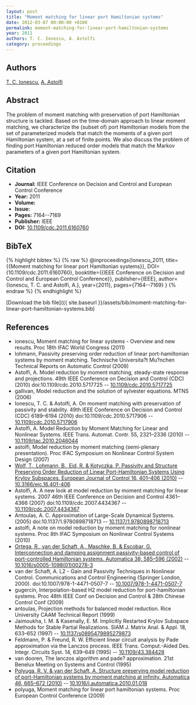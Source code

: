 ```yaml
---
layout: post
title: "Moment matching for linear port Hamiltonian systems"
date: 2012-03-07 00:00:00 +0100
permalink: moment-matching-for-linear-port-hamiltonian-systems
year: 2011
authors: T. C. Ionescu, A. Astolfi
category: proceedings
---
```

 
## Authors
[T. C. Ionescu](authors/tudor-c-ionescu), [A. Astolfi](authors/alessandro-astolfi)
 
## Abstract
The problem of moment matching with preservation of port Hamiltonian structure is tackled. Based on the time-domain approach to linear moment matching, we characterize the (subset of) port Hamiltonian models from the set of parameterized models that match the moments of a given port Hamiltonian system, at a set of finite points. We also discuss the problem of finding port Hamiltonian reduced order models that match the Markov parameters of a given port Hamiltonian system.
 
## Citation
- **Journal:** IEEE Conference on Decision and Control and European Control Conference
- **Year:** 2011
- **Volume:** 
- **Issue:** 
- **Pages:** 7164--7169
- **Publisher:** IEEE
- **DOI:** [10.1109/cdc.2011.6160760](https://doi.org/10.1109/cdc.2011.6160760)
 
## BibTeX
{% highlight bibtex %}
{% raw %}
@inproceedings{Ionescu_2011,
  title={{Moment matching for linear port Hamiltonian systems}},
  DOI={10.1109/cdc.2011.6160760},
  booktitle={{IEEE Conference on Decision and Control and European Control Conference}},
  publisher={IEEE},
  author={Ionescu, T. C. and Astolfi, A.},
  year={2011},
  pages={7164--7169}
}
{% endraw %}
{% endhighlight %}
 
[Download the bib file]({{ site.baseurl }}/assets/bib/moment-matching-for-linear-port-hamiltonian-systems.bib)
 
## References
- ionescu, Moment matching for linear systems - Overview and new results. Proc 18th IFAC World Congress (2011)
- lohmann, Passivity preserving order reduction of linear port-hamiltonian systems by moment matching. Technische Universita?t Mu?nchen Technical Reports on Automatic Control (2009)
- Astolfi, A. Model reduction by moment matching, steady-state response and projections. 49th IEEE Conference on Decision and Control (CDC) (2010) doi:10.1109/cdc.2010.5717725 -- [10.1109/cdc.2010.5717725](https://doi.org/10.1109/cdc.2010.5717725)
- gallivan, Model reduction and the solution of sylvester equations. MTNS (2006)
- Ionescu, T. C. & Astolfi, A. On moment matching with preservation of passivity and stability. 49th IEEE Conference on Decision and Control (CDC) 6189–6194 (2010) doi:10.1109/cdc.2010.5717906 -- [10.1109/cdc.2010.5717906](https://doi.org/10.1109/cdc.2010.5717906)
- Astolfi, A. Model Reduction by Moment Matching for Linear and Nonlinear Systems. IEEE Trans. Automat. Contr. 55, 2321–2336 (2010) -- [10.1109/tac.2010.2046044](https://doi.org/10.1109/tac.2010.2046044)
- astolfi, Model reduction by moment matching (semi-plenary presentation). Proc IFAC Symposium on Nonlinear Control System Design (2007)
- [Wolf, T., Lohmann, B., Eid, R. & Kotyczka, P. Passivity and Structure Preserving Order Reduction of Linear Port-Hamiltonian Systems Using Krylov Subspaces. European Journal of Control 16, 401–406 (2010)](passivity-and-structure-preserving-order-reduction-of-linear-port-hamiltonian-systems-using-krylov-subspaces) -- [10.3166/ejc.16.401-406](https://doi.org/10.3166/ejc.16.401-406)
- Astolfi, A. A new look at model reduction by moment matching for linear systems. 2007 46th IEEE Conference on Decision and Control 4361–4366 (2007) doi:10.1109/cdc.2007.4434367 -- [10.1109/cdc.2007.4434367](https://doi.org/10.1109/cdc.2007.4434367)
- Antoulas, A. C. Approximation of Large-Scale Dynamical Systems. (2005) doi:10.1137/1.9780898718713 -- [10.1137/1.9780898718713](https://doi.org/10.1137/1.9780898718713)
- astolfi, A note on model reduction by moment matching for nonlinear systems. Proc 8th IFAC Symposium on Nonlinear Control Systems (2010)
- [Ortega, R., van der Schaft, A., Maschke, B. & Escobar, G. Interconnection and damping assignment passivity-based control of port-controlled Hamiltonian systems. Automatica 38, 585–596 (2002)](interconnection-and-damping-assignment-passivity-based-control-of-port-controlled-hamiltonian-systems) -- [10.1016/s0005-1098(01)00278-3](https://doi.org/10.1016/s0005-1098(01)00278-3)
- van der Schaft, A. L2 - Gain and Passivity Techniques in Nonlinear Control. Communications and Control Engineering (Springer London, 2000). doi:10.1007/978-1-4471-0507-7 -- [10.1007/978-1-4471-0507-7](https://doi.org/10.1007/978-1-4471-0507-7)
- gugercin, Interpolation-based H2 model reduction for port-hamiltonian systems. Proc 48th IEEE Conf on Decision and Control & 28th Chinese Control Conf (2009)
- antoulas, Projection methods for balanced model reduction. Rice University CAAM Technical Report (1999)
- Jaimoukha, I. M. & Kasenally, E. M. Implicitly Restarted Krylov Subspace Methods for Stable Partial Realizations. SIAM J. Matrix Anal. &amp; Appl. 18, 633–652 (1997) -- [10.1137/s0895479895279873](https://doi.org/10.1137/s0895479895279873)
- Feldmann, P. & Freund, R. W. Efficient linear circuit analysis by Pade approximation via the Lanczos process. IEEE Trans. Comput.-Aided Des. Integr. Circuits Syst. 14, 639–649 (1995) -- [10.1109/43.384428](https://doi.org/10.1109/43.384428)
- van dooren, The lanczos algorithm and pade? approximation. 21st Benelux Meeting on Systems and Control (1995)
- [Polyuga, R. V. & van der Schaft, A. Structure preserving model reduction of port-Hamiltonian systems by moment matching at infinity. Automatica 46, 665–672 (2010)](structure-preserving-model-reduction-of-port-hamiltonian-systems-by-moment-matching-at-infinity) -- [10.1016/j.automatica.2010.01.018](https://doi.org/10.1016/j.automatica.2010.01.018)
- polyuga, Moment matching for linear port hamiltonian systems. Proc European Control Conference (2009)

